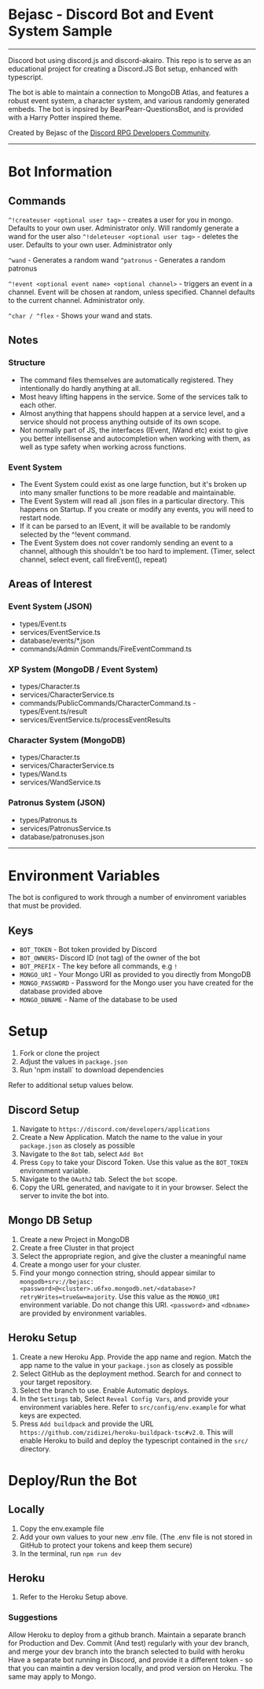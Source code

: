 # Bejasc - Discord Bot and Event System Sample

---

Discord bot using discord.js and discord-akairo.
This repo is to serve as an educational project for creating a Discord.JS Bot setup, enhanced with typescript.

The bot is able to maintain a connection to MongoDB Atlas, and features a robust event system, a character system, and various randomly generated embeds.
The bot is inpsired by BearPearr-QuestionsBot, and is provided with a Harry Potter inspired theme.

Created by Bejasc of the [Discord RPG Developers Community](https://discord.gg/aqYHAH5GE5).

---

# Bot Information

## Commands

`^!createuser <optional user tag>` - creates a user for you in mongo. Defaults to your own user. Administrator only. Will randomly generate a wand for the user also
`^!deleteuser <optional user tag>` - deletes the user. Defaults to your own user. Administrator only

`^wand` - Generates a random wand
`^patronus` - Generates a random patronus

`^!event <optional event name> <optional channel>` - triggers an event in a channel. Event will be chosen at random, unless specified. Channel defaults to the current channel. Administrator only.

`^char / ^flex` - Shows your wand and stats.

## Notes

### Structure

- The command files themselves are automatically registered. They intentionally do hardly anything at all.
- Most heavy lifting happens in the service. Some of the services talk to each other.
- Almost anything that happens should happen at a service level, and a service should not process anything outside of its own scope.
- Not normally part of JS, the interfaces (IEvent, IWand etc) exist to give you better intellisense and autocompletion when working with them, as well as type safety when working across functions.

### Event System

- The Event System could exist as one large function, but it's broken up into many smaller functions to be more readable and maintainable.
- The Event System will read all .json files in a particular directory. This happens on Startup. If you create or modify any events, you will need to restart node.
- If it can be parsed to an IEvent, it will be available to be randomly selected by the ^!event command.
- The Event System does not cover randomly sending an event to a channel, although this shouldn't be too hard to implement. (Timer, select channel, select event, call fireEvent(), repeat)

## Areas of Interest

### Event System (JSON)

- types/Event.ts
- services/EventService.ts
- database/events/\*.json
- commands/Admin Commands/FireEventCommand.ts

### XP System (MongoDB / Event System)

- types/Character.ts
- services/CharacterService.ts
- commands/PublicCommands/CharacterCommand.ts
  -types/Event.ts/result
- services/EventService.ts/processEventResults

### Character System (MongoDB)

- types/Character.ts
- services/CharacterService.ts
- types/Wand.ts
- services/WandService.ts

### Patronus System (JSON)

- types/Patronus.ts
- services/PatronusService.ts
- database/patronuses.json

---

# Environment Variables

The bot is configured to work through a number of envinroment variables that must be provided.

## Keys

- `BOT_TOKEN` - Bot token provided by Discord
- `BOT_OWNERS`- Discord ID (not tag) of the owner of the bot
- `BOT_PREFIX` - The key before all commands, e.g `!`
- `MONGO_URI` - Your Mongo URI as provided to you directly from MongoDB
- `MONGO_PASSWORD` - Password for the Mongo user you have created for the database provided above
- `MONGO_DBNAME` - Name of the database to be used

# Setup

1. Fork or clone the project
2. Adjust the values in `package.json`
3. Run 'npm install` to download dependencies

Refer to additional setup values below.

## Discord Setup

1. Navigate to `https://discord.com/developers/applications`
2. Create a New Application. Match the name to the value in your `package.json` as closely as possible
3. Navigate to the `Bot` tab, select `Add Bot`
4. Press `Copy` to take your Discord Token. Use this value as the `BOT_TOKEN` environment variable.
5. Navigate to the `OAuth2` tab. Select the `bot` scope.
6. Copy the URL generated, and navigate to it in your browser. Select the server to invite the bot into.

## Mongo DB Setup

1. Create a new Project in MongoDB
2. Create a free Cluster in that project
3. Select the appropriate region, and give the cluster a meaningful name
4. Create a mongo user for your cluster.
5. Find your mongo connection string, should appear similar to `mongodb+srv://bejasc:<password>@<cluster>.u6fxo.mongodb.net/<database>?retryWrites=true&w=majority`. Use this value as the `MONGO_URI` environment variable. Do not change this URI. `<password>` and `<dbname>` are provided by environment variables.

## Heroku Setup

1. Create a new Heroku App. Provide the app name and region. Match the app name to the value in your `package.json` as closely as possible
2. Select GitHub as the deployment method. Search for and connect to your target repository.
3. Select the branch to use. Enable Automatic deploys.
4. In the `Settings` tab, Select `Reveal Config Vars`, and provide your environment variables here. Refer to `src/config/env.example` for what keys are expected.
5. Press `Add buildpack` and provide the URL `https://github.com/zidizei/heroku-buildpack-tsc#v2.0`. This will enable Heroku to build and deploy the typescript contained in the `src/` directory.

# Deploy/Run the Bot

## Locally

1. Copy the env.example file
2. Add your own values to your new .env file. (The .env file is not stored in GitHub to protect your tokens and keep them secure)
3. In the terminal, run `npm run dev`

## Heroku

1. Refer to the Heroku Setup above.

### Suggestions

Allow Heroku to deploy from a github branch.
Maintain a separate branch for Production and Dev. Commit (And test) regularly with your dev branch, and merge your dev branch into the branch selected to build with heroku
Have a separate bot running in Discord, and provide it a different token - so that you can maintin a dev version locally, and prod version on Heroku. The same may apply to Mongo.
